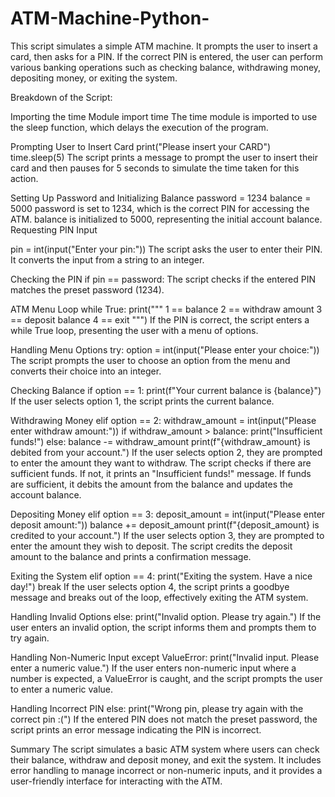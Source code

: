 # ATM-Machine-Python-
This script simulates a simple ATM machine. It prompts the user to insert a card, then asks for a PIN. If the correct PIN is entered, the user can perform various banking operations such as checking balance, withdrawing money, depositing money, or exiting the system.

Breakdown of the Script:

Importing the time Module
import time
The time module is imported to use the sleep function, which delays the execution of the program.

Prompting User to Insert Card
print("Please insert your CARD")
time.sleep(5)
The script prints a message to prompt the user to insert their card and then pauses for 5 seconds to simulate the time taken for this action.

Setting Up Password and Initializing Balance
password = 1234
balance = 5000
password is set to 1234, which is the correct PIN for accessing the ATM.
balance is initialized to 5000, representing the initial account balance.
Requesting PIN Input

pin = int(input("Enter your pin:"))
The script asks the user to enter their PIN. It converts the input from a string to an integer.

Checking the PIN
if pin == password:
The script checks if the entered PIN matches the preset password (1234).

ATM Menu Loop
while True:
    print("""
    1 == balance
    2 == withdraw amount
    3 == deposit balance
    4 == exit
    """)
If the PIN is correct, the script enters a while True loop, presenting the user with a menu of options.

Handling Menu Options
try:
    option = int(input("Please enter your choice:"))
The script prompts the user to choose an option from the menu and converts their choice into an integer.

Checking Balance
if option == 1:
    print(f"Your current balance is {balance}")
If the user selects option 1, the script prints the current balance.

Withdrawing Money
elif option == 2:
    withdraw_amount = int(input("Please enter withdraw amount:"))
    if withdraw_amount > balance:
        print("Insufficient funds!")
    else:
        balance -= withdraw_amount
        print(f"{withdraw_amount} is debited from your account.")
If the user selects option 2, they are prompted to enter the amount they want to withdraw.
The script checks if there are sufficient funds. If not, it prints an "Insufficient funds!" message.
If funds are sufficient, it debits the amount from the balance and updates the account balance.

Depositing Money
elif option == 3:
    deposit_amount = int(input("Please enter deposit amount:"))
    balance += deposit_amount
    print(f"{deposit_amount} is credited to your account.")
If the user selects option 3, they are prompted to enter the amount they wish to deposit.
The script credits the deposit amount to the balance and prints a confirmation message.

Exiting the System
elif option == 4:
    print("Exiting the system. Have a nice day!")
    break
If the user selects option 4, the script prints a goodbye message and breaks out of the loop, effectively exiting the ATM system.

Handling Invalid Options
else:
    print("Invalid option. Please try again.")
If the user enters an invalid option, the script informs them and prompts them to try again.

Handling Non-Numeric Input
except ValueError:
    print("Invalid input. Please enter a numeric value.")
If the user enters non-numeric input where a number is expected, a ValueError is caught, and the script prompts the user to enter a numeric value.


Handling Incorrect PIN
else:
    print("Wrong pin, please try again with the correct pin :(")
If the entered PIN does not match the preset password, the script prints an error message indicating the PIN is incorrect.


Summary
The script simulates a basic ATM system where users can check their balance, withdraw and deposit money, and exit the system. It includes error handling to manage incorrect or non-numeric inputs, and it provides a user-friendly interface for interacting with the ATM.
